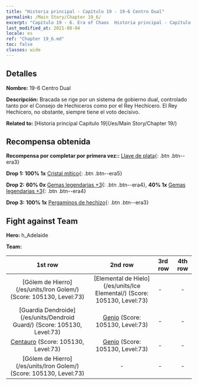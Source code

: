 ```yaml
---
title: "Historia principal - Capítulo 19 - 19-6 Centro Dual"
permalink: /Main Story/Chapter 19_6/
excerpt: "Capítulo 19 - 6. Era of Chaos  Historia principal - Capítulo 19_6. 19-6 Centro Dual"
last_modified_at: 2021-08-04
locale: es
ref: "Chapter 19_6.md"
toc: false
classes: wide
---
```


## Detalles

 **Nombre:** 19-6 Centro Dual

 **Descripción:** Bracada se rige por un sistema de gobierno dual, controlado tanto por el Consejo de Hechiceros como por el Rey Hechicero. El Rey Hechicero, no obstante, siempre tiene el voto decisivo.

 **Related to:** [Historia principal Capítulo 19](/es/Main Story/Chapter 19/)

## Recompensa obtenida

 **Recompensa por completar por primera vez::** [Llave de plata](/ItemsES/con_693/){: .btn .btn--era3}

 **Drop 1:** **100% 1x** [Cristal mítico](/ItemsES/mat_66/){: .btn .btn--era5}

 **Drop 2:** **60% 0x** [Gemas legendarias +3](/ItemsES/mat_58/){: .btn .btn--era4}, **40% 1x** [Gemas legendarias +3](/ItemsES/mat_58/){: .btn .btn--era4}

 **Drop 3:** **100% 1x** [Pergaminos de hechizo](/ItemsES/con_694/){: .btn .btn--era3}


## Fight against Team
 **Hero:** h_Adelaide

 **Team:**


  | 1st row | 2nd row | 3rd row | 4th row |
  |:----:|:----:|:----|:----:|
  | [Gólem de Hierro](/es/units/Iron Golem/) (Score: 105130, Level:73)  | [Elemental de Hielo](/es/units/Ice Elemental/) (Score: 105130, Level:73)  | - | - |
  | [Guardia Dendroide](/es/units/Dendroid Guard/) (Score: 105130, Level:73)  | [Genio](/es/units/Genie/) (Score: 105130, Level:73)  | - | - |
  | [Centauro](/es/units/Centaur/) (Score: 105130, Level:73)  | [Genio](/es/units/Genie/) (Score: 105130, Level:73)  | - | - |
  | [Gólem de Hierro](/es/units/Iron Golem/) (Score: 105130, Level:73)  | - | - | - |


